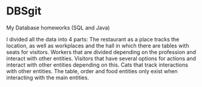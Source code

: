 # DBSgit
My Database homeworks (SQL and Java)

I divided all the data into 4 parts:
The restaurant as a place tracks the location, as well as workplaces and the hall in which there are
tables with seats for visitors.
Workers that are divided depending on the profession and interact with other entities.
Visitors that have several options for actions and interact with other entities depending on this.
Cats that track interactions with other entities.
The table, order and food entities only exist when interacting with the main entities.

